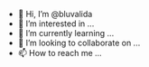 - 👋 Hi, I’m @bluvalida
- 👀 I’m interested in ...
- 🌱 I’m currently learning ...
- 💞️ I’m looking to collaborate on ...
- 📫 How to reach me ...

<!---
bluvalida/bluvalida is a ✨ special ✨ repository because its `README.md` (this file) appears on your GitHub profile.
You can click the Preview link to take a look at your changes.
--->
